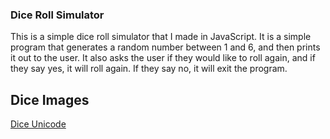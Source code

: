 ### Dice Roll Simulator

This is a simple dice roll simulator that I made in JavaScript. It is a simple program that generates a random number between 1 and 6, and then prints it out to the user. It also asks the user if they would like to roll again, and if they say yes, it will roll again. If they say no, it will exit the program.

## Dice Images
[Dice Unicode](https://www.compart.com/en/unicode/U+2685)